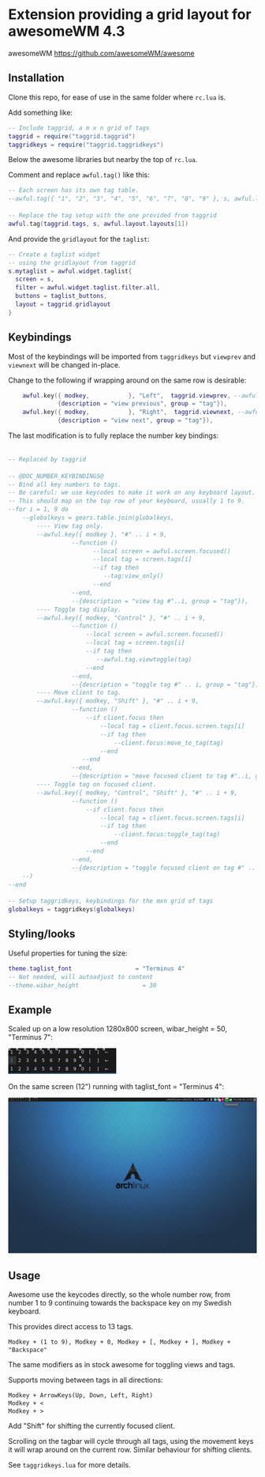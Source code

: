 # Extension providing a grid layout for awesomeWM 4.3

awesomeWM <https://github.com/awesomeWM/awesome>

## Installation

Clone this repo, for ease of use in the same folder where `rc.lua` is.

Add something like:

``` lua
-- Include taggrid, a m x n grid of tags
taggrid = require("taggrid.taggrid")
taggridkeys = require("taggrid.taggridkeys")
```

Below the awesome libraries but nearby the top of `rc.lua`.

Comment and replace `awful.tag()` like this:

``` lua
-- Each screen has its own tag table.
--awful.tag({ "1", "2", "3", "4", "5", "6", "7", "8", "9" }, s, awful.layout.layouts[1])

-- Replace the tag setup with the one provided from taggrid
awful.tag(taggrid.tags, s, awful.layout.layouts[1])
```

And provide the `gridlayout` for the `taglist`:

``` lua
-- Create a taglist widget
-- using the gridlayout from taggrid
s.mytaglist = awful.widget.taglist{
  screen = s,
  filter = awful.widget.taglist.filter.all,
  buttons = taglist_buttons,
  layout = taggrid.gridlayout
}
```

## Keybindings

Most of the keybindings will be imported from `taggridkeys` but `viewprev` and  `viewnext`
will be changed in-place.

Change to the following if wrapping around on the same row is desirable:

``` lua
    awful.key({ modkey,           }, "Left",  taggrid.viewprev, --awful.tag.viewprev
              {description = "view previous", group = "tag"}),
    awful.key({ modkey,           }, "Right",  taggrid.viewnext, --awful.tag.viewnext
              {description = "view next", group = "tag"}),
```

The last modification is to fully replace the number key bindings:

``` lua

-- Replaced by taggrid

-- @DOC_NUMBER_KEYBINDINGS@
-- Bind all key numbers to tags.
-- Be careful: we use keycodes to make it work on any keyboard layout.
-- This should map on the top row of your keyboard, usually 1 to 9.
--for i = 1, 9 do
    --globalkeys = gears.table.join(globalkeys,
        ---- View tag only.
        --awful.key({ modkey }, "#" .. i + 9,
                  --function ()
                        --local screen = awful.screen.focused()
                        --local tag = screen.tags[i]
                        --if tag then
                           --tag:view_only()
                        --end
                  --end,
                  --{description = "view tag #"..i, group = "tag"}),
        ---- Toggle tag display.
        --awful.key({ modkey, "Control" }, "#" .. i + 9,
                  --function ()
                      --local screen = awful.screen.focused()
                      --local tag = screen.tags[i]
                      --if tag then
                         --awful.tag.viewtoggle(tag)
                      --end
                  --end,
                  --{description = "toggle tag #" .. i, group = "tag"}),
        ---- Move client to tag.
        --awful.key({ modkey, "Shift" }, "#" .. i + 9,
                  --function ()
                      --if client.focus then
                          --local tag = client.focus.screen.tags[i]
                          --if tag then
                              --client.focus:move_to_tag(tag)
                          --end
                     --end
                  --end,
                  --{description = "move focused client to tag #"..i, group = "tag"}),
        ---- Toggle tag on focused client.
        --awful.key({ modkey, "Control", "Shift" }, "#" .. i + 9,
                  --function ()
                      --if client.focus then
                          --local tag = client.focus.screen.tags[i]
                          --if tag then
                              --client.focus:toggle_tag(tag)
                          --end
                      --end
                  --end,
                  --{description = "toggle focused client on tag #" .. i, group = "tag"})
    --)
--end

-- Setup taggridkeys, keybindings for the mxn grid of tags
globalkeys = taggridkeys(globalkeys)
```

## Styling/looks

Useful properties for tuning the size:

``` lua
theme.taglist_font                  = "Terminus 4"
-- Not needed, will autoadjust to content
--theme.wibar_height                  = 30
```

## Example

Scaled up on a low resolution 1280x800 screen, wibar_height = 50, "Terminus 7":

![Example image](images/taggrid-wibarheight50-font7.png)

On the same screen (12") running with taglist_font = "Terminus 4":

![Full screen image](images/taggrid-fulldesktop.png)

## Usage

Awesome use the keycodes directly, so the whole number row, from number 1 to 9 continuing towards the backspace key on my Swedish keyboard.

This provides direct access to 13 tags.

```
Modkey + (1 to 9), Modkey + 0, Modkey + [, Modkey + ], Modkey + "Backspace"
```

The same modifiers as in stock awesome for toggling views and tags.

Supports moving between tags in all directions:

```
Modkey + ArrowKeys(Up, Down, Left, Right)
Modkey + <
Modkey + >
```

Add "Shift" for shifting the currently focused client.

Scrolling on the tagbar will cycle through all tags, using the movement keys it will wrap around on the current row. Similar behaviour for shifting clients.

See `taggridkeys.lua` for more details.